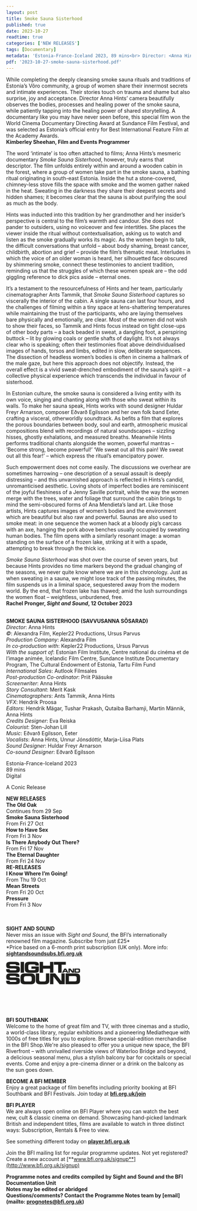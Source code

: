 ```yaml
---
layout: post
title: Smoke Sauna Sisterhood
published: true
date: 2023-10-27
readtime: true
categories: ['NEW RELEASES']
tags: [Documentary]
metadata: 'Estonia-France-Iceland 2023, 89 mins<br> Director: <Anna Hints'
pdf: '2023-10-27-smoke-sauna-sisterhood.pdf'
---
```


While completing the deeply cleansing smoke sauna rituals and traditions of Estonia’s Võro community, a group of women share their innermost secrets and intimate experiences. Their stories touch on trauma and shame but also surprise, joy and acceptance. Director Anna Hints’ camera beautifully observes the bodies, processes and healing power of the smoke sauna, while patiently tapping into the healing power of shared storytelling. A documentary like you may have never seen before, this special film won the World Cinema Documentary Directing Award at Sundance Film Festival, and was selected as Estonia’s official entry for Best International Feature Film at the Academy Awards.  
**Kimberley Sheehan, Film and Events Programmer**  

The word ‘intimate’ is too often attached to films; Anna Hints’s mesmeric documentary _Smoke Sauna Sisterhood_, however, truly earns that descriptor. The film unfolds entirely within and around a wooden cabin in the forest, where a group of women take part in the smoke sauna, a bathing ritual originating in south-east Estonia. Inside the hut a stone-covered, chimney-less stove fills the space with smoke and the women gather naked in the heat. Sweating in the darkness they share their deepest secrets and hidden shames; it becomes clear that the sauna is about purifying the soul as much as the body.

Hints was inducted into this tradition by her grandmother and her insider’s perspective is central to the film’s warmth and candour. She does not pander to outsiders, using no voiceover and few intertitles. She places the viewer inside the ritual without contextualisation, asking us to watch and listen as the smoke gradually works its magic. As the women begin to talk, the difficult conversations that unfold – about body shaming, breast cancer, childbirth, abortion and grief – provide the film’s thematic meat. Interludes in which the voice of an older woman is heard, her silhouetted face obscured by shimmering smoke, connect these testimonies to ancient tradition, reminding us that the struggles of which these women speak are – the odd giggling reference to dick pics aside – eternal ones.

It’s a testament to the resourcefulness of Hints and her team, particularly cinematographer Ants Tammik, that _Smoke Sauna Sisterhood_ captures so viscerally the interior of the cabin. A single sauna can last four hours, and the challenges of filming within a tiny space at lens-shattering temperatures while maintaining the trust of the participants, who are laying themselves bare physically and emotionally, are clear. Most of the women did not wish to show their faces, so Tammik and Hints focus instead on tight close-ups of other body parts – a back beaded in sweat, a dangling foot, a perspiring buttock – lit by glowing coals or gentle shafts of daylight. It’s not always clear who is speaking; often their testimonies float above deindividualised images of hands, torsos and limbs, edited in slow, deliberate sequences. The dissection of headless women’s bodies is often in cinema a hallmark of the male gaze, but here this approach does not objectify. Instead, the overall effect is a vivid sweat-drenched embodiment of the sauna’s spirit – a collective physical experience which transcends the individual in favour of sisterhood.

In Estonian culture, the smoke sauna is considered a living entity with its own voice, singing and chanting along with those who sweat within its walls. To make her sauna speak, Hints works with sound designer Huldar Freyr Arnarson, composer Eðvarð Egilsson and her own folk band Eeter, crafting a visceral, otherworldly soundtrack. As befits a film that explores the porous boundaries between body, soul and earth, atmospheric musical compositions blend with recordings of natural soundscapes – sizzling hisses, ghostly exhalations, and measured breaths. Meanwhile Hints performs traditional chants alongside the women, powerful mantras – ‘Become strong, become powerful!’ ‘We sweat out all this pain! We sweat out all this fear!’ – which express the ritual’s emancipatory power.

Such empowerment does not come easily. The discussions we overhear are sometimes harrowing – one description of a sexual assault is deeply distressing – and this unvarnished approach is reflected in Hints’s candid, unromanticised aesthetic. Loving shots of imperfect bodies are reminiscent of the joyful fleshiness of a Jenny Saville portrait, while the way the women merge with the trees, water and foliage that surround the cabin brings to mind the semi-obscured forms of Ana Mendieta’s land art. Like those artists, Hints captures images of women’s bodies and the environment which are beautiful but also raw and powerful. Saunas are also used to smoke meat: in one sequence the women hack at a bloody pig’s carcass with an axe, hanging the pork above benches usually occupied by sweating human bodies. The film opens with a similarly resonant image: a woman standing on the surface of a frozen lake, striking at it with a spade, attempting to break through the thick ice.

_Smoke Sauna Sisterhood_ was shot over the course of seven years, but because Hints provides no time markers beyond the gradual changing of the seasons, we never quite know where we are in this chronology. Just as when sweating in a sauna, we might lose track of the passing minutes, the film suspends us in a liminal space, sequestered away from the modern world. By the end, that frozen lake has thawed; amid the lush surroundings the women float – weightless, unburdened, free.  
**Rachel Pronger, _Sight and Sound_, 12 October 2023**  
<br>

**SMOKE SAUNA SISTERHOOD (SAVVUSANNA SÕSARAD)**  
_Director_: Anna Hints  
_©_: Alexandra Film, Kepler22 Productions, Ursus Parvus  
_Production Company_: Alexandra Film  
_In co-production with_: Kepler22 Productions, Ursus Parvus  
_With the support of_: Estonian Film Institute, Centre national du cinéma et de l’image animée, Icelandic Film Centre, Sundance Institute Documentary Program, The Cultural Endowment of Estonia, Tartu Film Fund  
_International Sales_: Autlook Filmsales  
_Post-production Co-ordinator_: Priit Pääsuke  
_Screenwriter_: Anna Hints  
_Story Consultant_: Merit Kask  
_Cinematographers_: Ants Tammik, Anna Hints  
_VFX_: Hendrik Proosa  
_Editors_: Hendrik Mägar, Tushar Prakash, Qutaiba Barhamji, Martin Männik, Anna Hints  
_Credits Designer_: Eva Reiska  
_Colourist_: Sten-Johan Lill  
_Music_: Eðvarð Egilsson, Eeter  
_Vocalists_: Anna Hints, Unnur Jónsdóttir,
Marja-Liisa Plats  
_Sound Designer_: Huldar Freyr Arnarson  
_Co-sound Designer_: Eðvarð Egilsson  

Estonia-France-Iceland 2023  
89 mins  
Digital  

A Conic Release  

**NEW RELEASES**  
**The Old Oak**  
Continues from 29 Sep  
**Smoke Sauna Sisterhood**  
From Fri 27 Oct  
**How to Have Sex**  
From Fri 3 Nov  
**Is There Anybody Out There?**  
From Fri 17 Nov  
**The Eternal Daughter**  
From Fri 24 Nov    
**RE-RELEASES**  
**I Know Where I’m Going!**  
From Thu 19 Oct  
**Mean Streets**  
From Fri 20 Oct  
**Pressure**  
From Fri 3 Nov  
<br>
<br>


**SIGHT AND SOUND**<br>
Never miss an issue with _Sight and Sound_, the BFI’s internationally renowned film magazine. Subscribe from just £25*<br>
*Price based on a 6-month print subscription (UK only). More info: [**sightandsoundsubs.bfi.org.uk**](https://sightandsoundsubs.bfi.org.uk/subscribe)

<img style="float: left;" src="/img/sight-and-sound.jpg" width="40%" height="40%"><br><br><br><br><br><br><br><br>

**BFI SOUTHBANK**  
Welcome to the home of great film and TV, with three cinemas and a studio, a world-class library, regular exhibitions and a pioneering Mediatheque with 1000s of free titles for you to explore. Browse special-edition merchandise in the BFI Shop.We&#39;re also pleased to offer you a unique new space, the BFI Riverfront – with unrivalled riverside views of Waterloo Bridge and beyond, a delicious seasonal menu, plus a stylish balcony bar for cocktails or special events. Come and enjoy a pre-cinema dinner or a drink on the balcony as the sun goes down.  

**BECOME A BFI MEMBER**  
Enjoy a great package of film benefits including priority booking at BFI Southbank and BFI Festivals. Join today at [**bfi.org.uk/join**](http://www.bfi.org.uk/join)  

**BFI PLAYER**  
 We are always open online on BFI Player where you can watch the best new, cult &amp; classic cinema on demand. Showcasing hand-picked landmark British and independent titles, films are available to watch in three distinct ways: Subscription, Rentals &amp; Free to view.  

See something different today on [**player.bfi.org.uk**](https://player.bfi.org.uk)  

Join the BFI mailing list for regular programme updates. Not yet registered? Create a new account at [**www.bfi.org.uk/signup**](http://www.bfi.org.uk/signup)

**Programme notes and credits compiled by Sight and Sound and the BFI Documentation Unit  
Notes may be edited or abridged  
Questions/comments? Contact the Programme Notes team by [email](mailto: prognotes@bfi.org.uk)**
<!--stackedit_data:
eyJoaXN0b3J5IjpbLTEzNTI1MTUwMTFdfQ==
-->